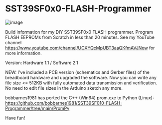 # SST39SF0x0-FLASH-Programmer

![image](https://github.com/slu4coder/SST39SF010-FLASH-Programmer/assets/52576999/291e524d-dfee-4bb3-8034-ffe6a9797b14)

Build information for my DIY SST39SF0x0 FLASH programmer. Program FLASH EEPROMs from Scratch in less than 20 minutes.
See my YouTube channel https://www.youtube.com/channel/UCXYQcMpUBT3aaQKfmAVJNow for more information.

Version: Hardware 1.1 / Software 2.1

NEW: I've included a PCB version (schematics and Gerber files) of the breadboard hardware and upgraded the software. Now you can write any file size <= 512KB with fully automated data transmission and verification. No need to edit file sizes in the Arduino sketch any more.

bobbarnes1981 has ported the C++ (Win64) prom.exe to Python (Linux): https://github.com/bobbarnes1981/SST39SF010-FLASH-Programmer/tree/main/PromPy

Have fun!
